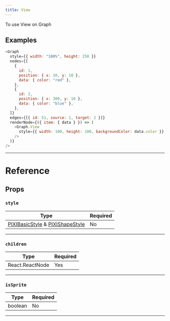 ```yaml
---
title: View
---
```


To use View on Graph

## Examples

```js live=true
<Graph
  style={{ width: "100%", height: 250 }}
  nodes={[
    {
      id: 1,
      position: { x: 10, y: 10 },
      data: { color: "red" },
    },
    {
      id: 2,
      position: { x: 300, y: 10 },
      data: { color: "blue" },
    },
  ]}
  edges={[{ id: 51, source: 1, target: 2 }]}
  renderNode={({ item: { data } }) => (
    <Graph.View
      style={{ width: 100, height: 100, backgroundColor: data.color }}
    />
  )}
/>
```



---

# Reference

## Props

### `style`

| Type | Required |
| ---- | -------- |
| [PIXIBasicStyle](/docs/type#pixibasicstyle) & [PIXIShapeStyle](/docs/type#pixishapestyle) | No      |

---

### `children`

| Type | Required |
| ---- | -------- |
| React.ReactNode | Yes      |

---

### `isSprite`

| Type | Required |
| ---- | -------- |
| boolean | No      |

---
